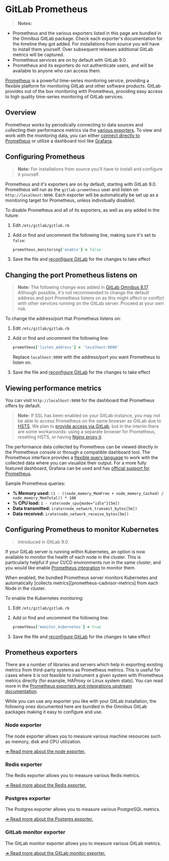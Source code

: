 # GitLab Prometheus

>**Notes:**
- Prometheus and the various exporters listed in this page are bundled in the
  Omnibus GitLab package. Check each exporter's documentation for the timeline
  they got added. For installations from source you will have to install them
  yourself. Over subsequent releases additional GitLab metrics will be captured.
- Prometheus services are on by default with GitLab 9.0.
- Prometheus and its exporters do not authenticate users, and will be available
  to anyone who can access them.

[Prometheus] is a powerful time-series monitoring service, providing a flexible
platform for monitoring GitLab and other software products.
GitLab provides out of the box monitoring with Prometheus, providing easy
access to high quality time-series monitoring of GitLab services.

## Overview

Prometheus works by periodically connecting to data sources and collecting their
performance metrics via the [various exporters](#prometheus-exporters). To view
and work with the monitoring data, you can either
[connect directly to Prometheus](#viewing-performance-metrics) or utilize a
dashboard tool like [Grafana].

## Configuring Prometheus

>**Note:**
For installations from source you'll have to install and configure it yourself.

Prometheus and it's exporters are on by default, starting with GitLab 9.0.
Prometheus will run as the `gitlab-prometheus` user and listen on
`http://localhost:9090`. Each exporter will be automatically be set up as a
monitoring target for Prometheus, unless individually disabled.

To disable Prometheus and all of its exporters, as well as any added in the future:

1. Edit `/etc/gitlab/gitlab.rb`
1. Add or find and uncomment the following line, making sure it's set to `false`:

    ```ruby
    prometheus_monitoring['enable'] = false
    ```

1. Save the file and [reconfigure GitLab][reconfigure] for the changes to
   take effect

## Changing the port Prometheus listens on

>**Note:**
The following change was added in [GitLab Omnibus 8.17][1261]. Although possible,
it's not recommended to change the default address and port Prometheus listens
on as this might affect or conflict with other services running on the GitLab
server. Proceed at your own risk.

To change the address/port that Prometheus listens on:

1. Edit `/etc/gitlab/gitlab.rb`
1. Add or find and uncomment the following line:

    ```ruby
    prometheus['listen_address'] = 'localhost:9090'
    ```

    Replace `localhost:9090` with the address/port you want Prometheus to
    listen on.

1. Save the file and [reconfigure GitLab][reconfigure] for the changes to
   take effect

## Viewing performance metrics

You can visit `http://localhost:9090` for the dashboard that Prometheus offers by default.

>**Note:**
If SSL has been enabled on your GitLab instance, you may not be able to access
Prometheus on the same browser as GitLab due to [HSTS][hsts]. We plan to
[provide access via GitLab][multi-user-prometheus], but in the interim there are
some workarounds: using a separate browser for Prometheus, resetting HSTS, or
having [Nginx proxy it][nginx-custom-config].

The performance data collected by Prometheus can be viewed directly in the
Prometheus console or through a compatible dashboard tool.
The Prometheus interface provides a [flexible query language][prom-query] to work
with the collected data where you can visualize their output.
For a more fully featured dashboard, Grafana can be used and has
[official support for Prometheus][prom-grafana].

Sample Prometheus queries:

- **% Memory used:** `(1 - ((node_memory_MemFree + node_memory_Cached) / node_memory_MemTotal)) * 100`
- **% CPU load:** `1 - rate(node_cpu{mode="idle"}[5m])`
- **Data transmitted:** `irate(node_network_transmit_bytes[5m])`
- **Data received:** `irate(node_network_receive_bytes[5m])`

## Configuring Prometheus to monitor Kubernetes

> Introduced in GitLab 9.0.

If your GitLab server is running within Kubernetes, an option is now available
to monitor the health of each node in the cluster. This is particularly helpful
if your CI/CD environments run in the same cluster, and you would like enable
[Prometheus integration][] to monitor them.

When enabled, the bundled Prometheus server monitors Kubernetes and automatically
[collects metrics][prometheus-cadvisor-metrics] from each Node in the cluster.

To enable the Kubernetes monitoring:

1. Edit `/etc/gitlab/gitlab.rb`
1. Add or find and uncomment the following line:

    ```ruby
    prometheus['monitor_kubernetes'] = true
    ```

1. Save the file and [reconfigure GitLab][reconfigure] for the changes to
   take effect

## Prometheus exporters

There are a number of libraries and servers which help in exporting existing
metrics from third-party systems as Prometheus metrics. This is useful for cases
where it is not feasible to instrument a given system with Prometheus metrics
directly (for example, HAProxy or Linux system stats). You can read more in the
[Prometheus exporters and integrations upstream documentation][prom-exporters].

While you can use any exporter you like with your GitLab installation, the
following ones documented here are bundled in the Omnibus GitLab packages
making it easy to configure and use.

### Node exporter

The node exporter allows you to measure various machine resources such as
memory, disk and CPU utilization.

[➔ Read more about the node exporter.](node_exporter.md)

### Redis exporter

The Redis exporter allows you to measure various Redis metrics.

[➔ Read more about the Redis exporter.](redis_exporter.md)

### Postgres exporter

The Postgres exporter allows you to measure various PostgreSQL metrics.

[➔ Read more about the Postgres exporter.](postgres_exporter.md)

### GitLab monitor exporter

The GitLab monitor exporter allows you to measure various GitLab metrics.

[➔ Read more about the GitLab monitor exporter.](gitlab_monitor_exporter.md)

[grafana]: https://grafana.net
[hsts]: https://en.wikipedia.org/wiki/HTTP_Strict_Transport_Security
[multi-user-prometheus]: https://gitlab.com/gitlab-org/multi-user-prometheus
[nginx-custom-config]: https://docs.gitlab.com/omnibus/settings/nginx.html#inserting-custom-nginx-settings-into-the-gitlab-server-block
[prometheus]: https://prometheus.io
[prom-exporters]: https://prometheus.io/docs/instrumenting/exporters/
[prom-query]: https://prometheus.io/docs/querying/basics
[prom-grafana]: https://prometheus.io/docs/visualization/grafana/
[scrape-config]: https://prometheus.io/docs/operating/configuration/#%3Cscrape_config%3E
[reconfigure]: ../../restart_gitlab.md#omnibus-gitlab-reconfigure
[1261]: https://gitlab.com/gitlab-org/omnibus-gitlab/merge_requests/1261
[prometheus integration]: ../../../user/project/integrations/prometheus.md
[rometheus-cadvisor-metrics]: https://github.com/google/cadvisor/blob/master/docs/storage/prometheus.md
